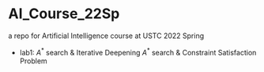 # AI_Course_22Sp
a repo for Artificial Intelligence course at USTC 2022 Spring

* lab1: $A^*$ search & Iterative Deepening $A^*$ search & Constraint Satisfaction Problem
